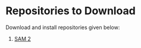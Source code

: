 # Repositories to Download

Download and install repositories given below:

1. [SAM 2](https://github.com/facebookresearch/sam2)
